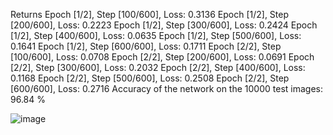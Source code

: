 Returns 
Epoch [1/2], Step [100/600], Loss: 0.3136
Epoch [1/2], Step [200/600], Loss: 0.2223
Epoch [1/2], Step [300/600], Loss: 0.2424
Epoch [1/2], Step [400/600], Loss: 0.0635
Epoch [1/2], Step [500/600], Loss: 0.1641
Epoch [1/2], Step [600/600], Loss: 0.1711
Epoch [2/2], Step [100/600], Loss: 0.0708
Epoch [2/2], Step [200/600], Loss: 0.0691
Epoch [2/2], Step [300/600], Loss: 0.2032
Epoch [2/2], Step [400/600], Loss: 0.1168
Epoch [2/2], Step [500/600], Loss: 0.2508
Epoch [2/2], Step [600/600], Loss: 0.2716
Accuracy of the network on the 10000 test images: 96.84 %

![image](https://github.com/user-attachments/assets/efd9c0be-d741-4e2d-aaaa-68a760679f6b)
